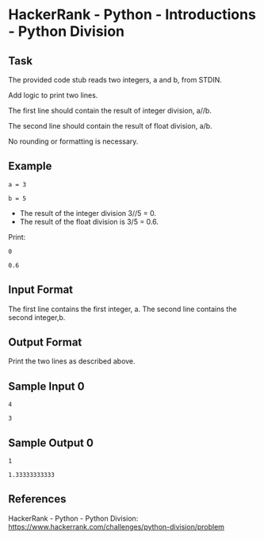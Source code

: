 # HackerRank - Python - Introductions - Python Division

## Task
The provided code stub reads two integers, a and b, from STDIN.

Add logic to print two lines. 

The first line should contain the result of integer division, a//b. 

The second line should contain the result of float division, a/b.

No rounding or formatting is necessary.


## Example
`a = 3`

`b = 5`

- The result of the integer division 3//5 = 0.
- The result of the float division is 3/5 = 0.6. 

Print:

`0`

`0.6`


## Input Format
The first line contains the first integer, a.
The second line contains the second integer,b.


## Output Format
Print the two lines as described above.


## Sample Input 0
`4`

`3`


## Sample Output 0
`1`

`1.33333333333`


## References
HackerRank - Python - Python Division:
https://www.hackerrank.com/challenges/python-division/problem
